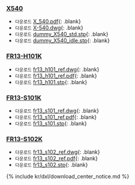 ### [X540](#x540)
- `다운로드` [X_540.pdf]{: .blank}
- `다운로드` [X-540.dwg]{: .blank}
- `다운로드` [dummy_X540_std.stp]{: .blank}
- `다운로드` [dummy_X540_idle.stp]{: .blank}

### [FR13-H101K](#fr13-h101k)
- `다운로드` [fr13_h101_ref.dwg]{: .blank}
- `다운로드` [fr13_h101_ref.pdf]{: .blank}
- `다운로드` [fr13_h101.stp]{: .blank}

### [FR13-S101K](#fr13-s101k)
- `다운로드` [fr13_s101_ref.dwg]{: .blank} 
- `다운로드` [fr13_s101_ref.pdf]{: .blank} 
- `다운로드` [fr13_s101.stp]{: .blank} 

### [FR13-S102K](#fr13-s102k)
- `다운로드` [fr13_s102_ref.dwg]{: .blank} 
- `다운로드` [fr13_s102_ref.pdf]{: .blank} 
- `다운로드` [fr13_s102.stp]{: .blank}

{% include kr/dxl/download_center_notice.md %}

[xm540,xh540 moment of inertia.pdf]: https://www.robotis.com/service/download.php?no=718
[x_540.pdf]: http://www.robotis.com/service/download.php?no=655
[x-540.dwg]: http://www.robotis.com/service/download.php?no=654
[dummy_x540_std.stp]: http://www.robotis.com/service/download.php?no=656
[dummy_x540_idle.stp]: http://www.robotis.com/service/download.php?no=657

[fr13_h101_ref.dwg]: https://www.robotis.com/service/download.php?no=693
[fr13_h101_ref.pdf]: https://www.robotis.com/service/download.php?no=694
[fr13_h101.stp]: https://www.robotis.com/service/download.php?no=695

[fr13_s101.stp]: https://www.robotis.com/service/download.php?no=696
[fr13_s101_ref.pdf]: https://www.robotis.com/service/download.php?no=697
[fr13_s101_ref.dwg]: https://www.robotis.com/service/download.php?no=698

[fr13_s102_ref.dwg]: https://www.robotis.com/service/download.php?no=699
[fr13_s102_ref.pdf]: https://www.robotis.com/service/download.php?no=700
[fr13_s102.stp]: https://www.robotis.com/service/download.php?no=701
